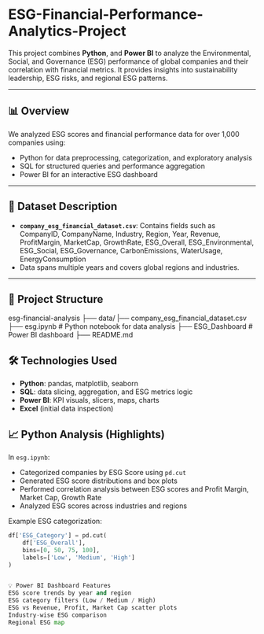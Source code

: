 # ESG-Financial-Performance-Analytics-Project


This project combines **Python**, and **Power BI** to analyze the Environmental, Social, and Governance (ESG) performance of global companies and their correlation with financial metrics. It provides insights into sustainability leadership, ESG risks, and regional ESG patterns.

---

## 📊 Overview

We analyzed ESG scores and financial performance data for over 1,000 companies using:

- Python for data preprocessing, categorization, and exploratory analysis
- SQL for structured queries and performance aggregation
- Power BI for an interactive ESG dashboard

---

## 🧾 Dataset Description

- **`company_esg_financial_dataset.csv`**: Contains fields such as CompanyID, CompanyName, Industry, Region, Year, Revenue, ProfitMargin, MarketCap, GrowthRate, ESG_Overall, ESG_Environmental, ESG_Social, ESG_Governance, CarbonEmissions, WaterUsage, EnergyConsumption
- Data spans multiple years and covers global regions and industries.

---

## 📂 Project Structure
esg-financial-analysis
├── data/
|── company_esg_financial_dataset.csv
├── esg.ipynb # Python notebook for data analysis
├── ESG_Dashboard # Power BI dashboard
├── README.md

## 🛠 Technologies Used

- **Python**: pandas, matplotlib, seaborn
- **SQL**: data slicing, aggregation, and ESG metrics logic
- **Power BI**: KPI visuals, slicers, maps, charts
- **Excel** (initial data inspection)


## 📈 Python Analysis (Highlights)
In `esg.ipynb`:
- Categorized companies by ESG Score using `pd.cut`
- Generated ESG score distributions and box plots
- Performed correlation analysis between ESG scores and Profit Margin, Market Cap, Growth Rate
- Analyzed ESG scores across industries and regions

Example ESG categorization:
```python
df['ESG_Category'] = pd.cut(
    df['ESG_Overall'],
    bins=[0, 50, 75, 100],
    labels=['Low', 'Medium', 'High']
)


💡 Power BI Dashboard Features
ESG score trends by year and region
ESG category filters (Low / Medium / High)
ESG vs Revenue, Profit, Market Cap scatter plots
Industry-wise ESG comparison
Regional ESG map
